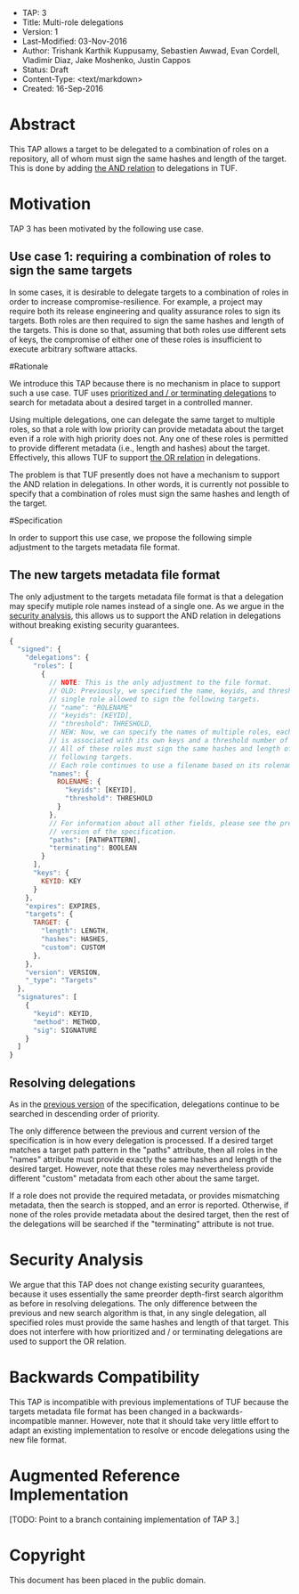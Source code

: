* TAP: 3
* Title: Multi-role delegations
* Version: 1
* Last-Modified: 03-Nov-2016
* Author: Trishank Karthik Kuppusamy, Sebastien Awwad, Evan Cordell,
          Vladimir Diaz, Jake Moshenko, Justin Cappos
* Status: Draft
* Content-Type: <text/markdown>
* Created: 16-Sep-2016

# Abstract

This TAP allows a target to be delegated to a combination of roles on a
repository, all of whom must sign the same hashes and length of the target.
This is done by adding [the AND relation](https://en.wikipedia.org/wiki/Logical_conjunction)
to delegations in TUF.

# Motivation

TAP 3 has been motivated by the following use case.

## Use case 1: requiring a combination of roles to sign the same targets

In some cases, it is desirable to delegate targets to a combination of roles in
order to increase compromise-resilience.
For example, a project may require both its release engineering and quality
assurance roles to sign its targets.
Both roles are then required to sign the same hashes and length of the targets.
This is done so that, assuming that both roles use different sets of keys, the
compromise of either one of these roles is insufficient to execute arbitrary
software attacks.

#Rationale

We introduce this TAP because there is no mechanism in place to support such a
use case.
TUF uses [prioritized and / or terminating delegations](http://isis.poly.edu/~jcappos/papers/kuppusamy_nsdi_16.pdf) to
search for metadata about a desired target in a controlled manner.

Using multiple delegations, one can delegate the same target to multiple roles,
so that a role with low priority can provide metadata about the target even if a
role with high priority does not.
Any one of these roles is permitted to provide different metadata (i.e., length
and hashes) about the target.
Effectively, this allows TUF to support [the OR relation](https://en.wikipedia.org/wiki/Logical_disjunction) in delegations.

The problem is that TUF presently does not have a mechanism to support the AND
relation in delegations.
In other words, it is currently not possible to specify that a combination of
roles must sign the same hashes and length of the target.

#Specification

In order to support this use case, we propose the following simple adjustment to
the targets metadata file format.

## The new targets metadata file format

The only adjustment to the targets metadata file format is that a delegation
may specify mutiple role names instead of a single one.
As we argue in the [security analysis](#security-analysis), this allows us to
support the AND relation in delegations without breaking existing security
guarantees.

```Javascript
{
  "signed": {
    "delegations": {
      "roles": [
        {
          // NOTE: This is the only adjustment to the file format.
          // OLD: Previously, we specified the name, keyids, and threshold of a
          // single role allowed to sign the following targets.
          // "name": "ROLENAME"
          // "keyids": [KEYID],
          // "threshold": THRESHOLD,
          // NEW: Now, we can specify the names of multiple roles, each of which
          // is associated with its own keys and a threshold number of keys.
          // All of these roles must sign the same hashes and length of the
          // following targets.
          // Each role continues to use a filename based on its rolename.
          "names": {
            ROLENAME: {
              "keyids": [KEYID],
              "threshold": THRESHOLD
            }
          },
          // For information about all other fields, please see the previous
          // version of the specification.
          "paths": [PATHPATTERN],
          "terminating": BOOLEAN
        }
      ],
      "keys": {
        KEYID: KEY
      }
    },
    "expires": EXPIRES,
    "targets": {
      TARGET: {
        "length": LENGTH,
        "hashes": HASHES,
        "custom": CUSTOM
      },
    },
    "version": VERSION,
    "_type": "Targets"
  },
  "signatures": [
    {
      "keyid": KEYID,
      "method": METHOD,
      "sig": SIGNATURE
    }
  ]
}
```

## Resolving delegations

As in the
[previous version](https://github.com/theupdateframework/tuf/blob/70fc8dce367cf09563915afa40cffee524f5b12b/docs/tuf-spec.txt#L766-L776)
of the specification, delegations continue to be searched in descending order of
priority.

The only difference between the previous and current version of the
specification is in how every delegation is processed.
If a desired target matches a target path pattern in the "paths" attribute,
then all roles in the "names" attribute must provide exactly the same hashes and
length of the desired target.
However, note that these roles may nevertheless provide different "custom"
metadata from each other about the same target.

If a role does not provide the required metadata, or provides mismatching
metadata, then the search is stopped, and an error is reported.
Otherwise, if none of the roles provide metadata about the desired target, then
the rest of the delegations will be searched if the "terminating" attribute is
not true.

# Security Analysis

We argue that this TAP does not change existing security guarantees, because it
uses essentially the same preorder depth-first search algorithm as before in
resolving delegations.
The only difference between the previous and new search algorithm is that, in
any single delegation, all specified roles must provide the same hashes and
length of that target.
This does not interfere with how prioritized and / or terminating delegations
are used to support the OR relation.

# Backwards Compatibility

This TAP is incompatible with previous implementations of TUF because the
targets metadata file format has been changed in a backwards-incompatible
manner.
However, note that it should take very little effort to adapt an existing
implementation to resolve or encode delegations using the new file format.

# Augmented Reference Implementation

[TODO: Point to a branch containing implementation of TAP 3.]

# Copyright

This document has been placed in the public domain.

